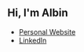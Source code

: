 ## Hi, I'm Albin

- [Personal Website](https://mosskull.se/)
- [LinkedIn](https://www.linkedin.com/in/albinmosskull/)
